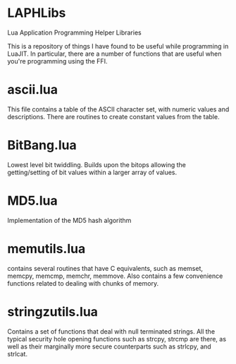 LAPHLibs
========

Lua Application Programming Helper Libraries

This is a repository of things I have found to be useful
while programming in LuaJIT.  In particular, there are
a number of functions that are useful when you're programming
using the FFI.

ascii.lua
=========
This file contains a table of the ASCII character set, with numeric values and descriptions.  There are routines to create constant values from the table.

BitBang.lua
===========
Lowest level bit twiddling.  Builds upon the bitops
allowing the getting/setting of bit values within a larger
array of values.

MD5.lua
=======
Implementation of the MD5 hash algorithm

memutils.lua 
============
contains several routines that have
C equivalents, such as memset, memcpy, memcmp, memchr, memmove.  Also contains a few convenience functions related to dealing
with chunks of memory.

stringzutils.lua
================ 
Contains a set of functions that deal with 
null terminated strings.  All the typical security hole opening
functions such as strcpy, strcmp are there, as well as their 
marginally more secure counterparts such as strlcpy, and strlcat.



